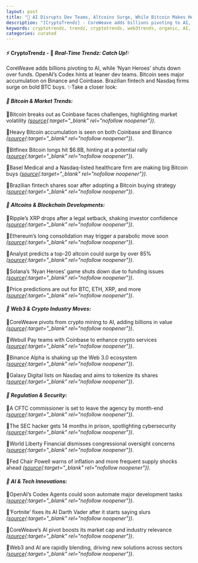 ```yaml
---
layout: post
title: "🌌 AI Disrupts Dev Teams, Altcoins Surge, While Bitcoin Makes Headlines Last"
description: "[CryptoTrendz] - CoreWeave adds billions pivoting to AI, while ‘Nyan Heroes’ shuts down over funds. OpenAI’s Codex hints at leaner dev teams. Bitcoin sees major accumulation on Binance and Coinbase. Brazilian fintech and Nasdaq firms surge on bold BTC buys."
keywords: cryptotrendz, trendz, cryptotrends, web3trends, organic, AI, Analyst, market, XRP, Digital, miner, Altcoin, Crypto, Bitcoin, BTC
categories: curated
---
```


#### ⚡ CryptoTrendz - 📌 *Real-Time Trendz: Catch Up!:*

CoreWeave adds billions pivoting to AI, while ‘Nyan Heroes’ shuts down over funds. OpenAI’s Codex hints at leaner dev teams. Bitcoin sees major accumulation on Binance and Coinbase. Brazilian fintech and Nasdaq firms surge on bold BTC buys. ✨Take a closer look:


#### *🔖 Bitcoin & Market Trends:*  

🔹Bitcoin breaks out as Coinbase faces challenges, highlighting market volatility *([source](https://s.avyag.com/y488){:target="_blank" rel="nofollow noopener"})*.  

🔹Heavy Bitcoin accumulation is seen on both Coinbase and Binance *([source](https://s.avyag.com/ttgp){:target="_blank" rel="nofollow noopener"})*.  

🔹Bitfinex Bitcoin longs hit $6.8B, hinting at a potential rally *([source](https://s.avyag.com/efkb){:target="_blank" rel="nofollow noopener"})*.  

🔹Basel Medical and a Nasdaq-listed healthcare firm are making big Bitcoin buys *([source](https://s.avyag.com/gwx4){:target="_blank" rel="nofollow noopener"})*.  

🔹Brazilian fintech shares soar after adopting a Bitcoin buying strategy *([source](https://s.avyag.com/m4v9){:target="_blank" rel="nofollow noopener"})*.  

#### *🔖 Altcoins & Blockchain Developments:*  

🔹Ripple’s XRP drops after a legal setback, shaking investor confidence *([source](https://s.avyag.com/izy6){:target="_blank" rel="nofollow noopener"})*.  

🔹Ethereum’s long consolidation may trigger a parabolic move soon *([source](https://s.avyag.com/6zgo){:target="_blank" rel="nofollow noopener"})*.  

🔹Analyst predicts a top-20 altcoin could surge by over 85% *([source](https://s.avyag.com/l56g){:target="_blank" rel="nofollow noopener"})*.  

🔹Solana’s ‘Nyan Heroes’ game shuts down due to funding issues *([source](https://s.avyag.com/f569){:target="_blank" rel="nofollow noopener"})*.  

🔹Price predictions are out for BTC, ETH, XRP, and more *([source](https://s.avyag.com/ncig){:target="_blank" rel="nofollow noopener"})*.  

#### *🔖 Web3 & Crypto Industry Moves:*  

🔹CoreWeave pivots from crypto mining to AI, adding billions in value *([source](https://s.avyag.com/e60c){:target="_blank" rel="nofollow noopener"})*.  

🔹Webull Pay teams with Coinbase to enhance crypto services *([source](https://s.avyag.com/7z6q){:target="_blank" rel="nofollow noopener"})*.  

🔹Binance Alpha is shaking up the Web 3.0 ecosystem *([source](https://s.avyag.com/qtph){:target="_blank" rel="nofollow noopener"})*.  

🔹Galaxy Digital lists on Nasdaq and aims to tokenize its shares *([source](https://s.avyag.com/50u2){:target="_blank" rel="nofollow noopener"})*.  

#### *🔖 Regulation & Security:*  

🔹A CFTC commissioner is set to leave the agency by month-end *([source](https://s.avyag.com/r65o){:target="_blank" rel="nofollow noopener"})*.  

🔹The SEC hacker gets 14 months in prison, spotlighting cybersecurity *([source](https://s.avyag.com/zrpe){:target="_blank" rel="nofollow noopener"})*.  

🔹World Liberty Financial dismisses congressional oversight concerns *([source](https://s.avyag.com/3zan){:target="_blank" rel="nofollow noopener"})*.  

🔹Fed Chair Powell warns of inflation and more frequent supply shocks ahead *([source](https://s.avyag.com/khum){:target="_blank" rel="nofollow noopener"})*.  

#### *🔖 AI & Tech Innovations:*  

🔹OpenAI’s Codex Agents could soon automate major development tasks *([source](https://s.avyag.com/uss9){:target="_blank" rel="nofollow noopener"})*.  

🔹‘Fortnite’ fixes its AI Darth Vader after it starts saying slurs *([source](https://s.avyag.com/dgjm){:target="_blank" rel="nofollow noopener"})*.  

🔹CoreWeave’s AI pivot boosts its market cap and industry relevance *([source](https://s.avyag.com/e60c){:target="_blank" rel="nofollow noopener"})*.  

🔹Web3 and AI are rapidly blending, driving new solutions across sectors *([source](https://s.avyag.com/qtph){:target="_blank" rel="nofollow noopener"})*.